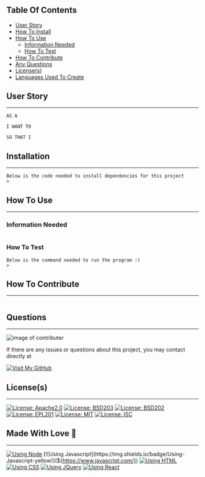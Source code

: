 
# 
## Table Of Contents
- [User Story](#User-Story)
- [How To Install](##Installation)
- [How To Use](##How-To-Use)
  - [Information Needed](###Information-Needed)
  - [How To Test](###How-To-Test)
- [How To Contribute](##Contribute)
- [Any Questions](##Questions)
- [License(s)](##License(s))
- [Languages Used To Create](##Made-With-Love-💖)

## User Story
--------------------------
```
AS A  

I WANT TO  

SO THAT I  

```

## Installation
--------------------------
```
Below is the code needed to install dependencies for this project
> 
```

## How To Use
---------------------------
### Information Needed
```

```

### How To Test
```
Below is the command needed to run the program :)
> 
```

## How To Contribute
--------------------------
```

```

## Questions
--------------------------
![image of contributer]() 

If there are any issues or questions about this project, you may contact  directly at 

[![Visit My GitHub](https://img.shields.io/badge/Visit%20My%20GitHub-Click%20Me-1abc9c.svg)]()

## License(s)
--------------------------
[![License: Apache2.0](https://img.shields.io/badge/License-Apache%202.0-blue.svg)](https://opensource.org/licenses/Apache-2.0) 
[![License: BSD203](https://img.shields.io/badge/License-BSD%203--Clause-blue.svg)](https://opensource.org/licenses/BSD-3-Clause) 
[![License: BSD202](https://img.shields.io/badge/License-BSD%202--Clause-orange.svg)](https://opensource.org/licenses/BSD-2-Clause) 
[![License: EPL201](https://img.shields.io/badge/License-EPL%201.0-red.svg)](https://opensource.org/licenses/EPL-1.0) 
[![License: MIT](https://img.shields.io/badge/License-MIT-yellow.svg)](https://opensource.org/licenses/MIT) 
[![License: ISC](https://img.shields.io/badge/License-ISC-blue.svg)](https://opensource.org/licenses/ISC) 


## Made With Love 💖
--------------------------
[![Using Node](https://img.shields.io/badge/Using-Node-brightgreen)](${https://nodejs.org/en/}) 
[![Using Javascript](https://img.shields.io/badge/Using-Javascript-yellow)](${https://www.javascript.com/}) 
[![Using HTML](https://img.shields.io/badge/Using-HTML-orange)](https://www.w3schools.com/html/) 
[![Using CSS](https://img.shields.io/badge/Using-CSS-blue)](https://www.w3schools.com/css/) 
[![Using JQuery](https://img.shields.io/badge/Using-JQuery-black)](https://jquery.com/) 
[![Using React](https://img.shields.io/badge/Using-React-blue)](https://reactjs.org/) 

